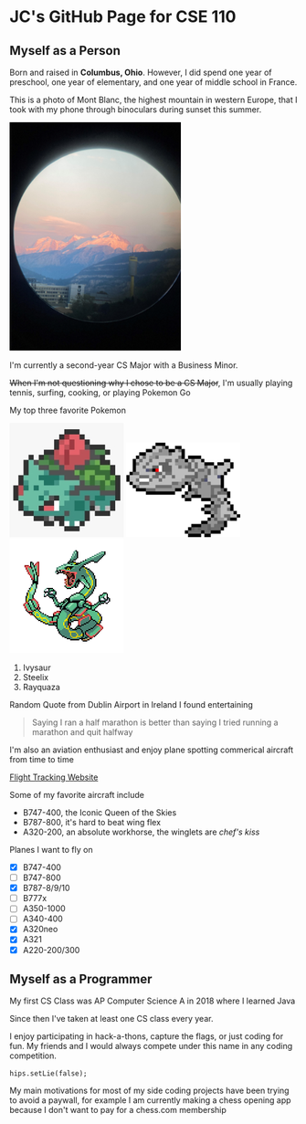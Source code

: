 # JC's GitHub Page for CSE 110
## Myself as a Person
Born and raised in **Columbus, Ohio**. However, I did spend one year of preschool, one year of elementary, and one year of middle school in France.

This is a photo of Mont Blanc, the highest mountain in western Europe, that I took with my phone through binoculars during sunset this summer.

<img src="/assets/IMG_2648.jpg" alt="Mont Blanc" width="300" height="400"/>


I'm currently a second-year CS Major with a Business Minor.

~~When I'm not questioning why I chose to be a CS Major~~, I'm usually playing tennis, surfing, cooking, or playing Pokemon Go

My top three favorite Pokemon

![Ivysaur](assets/IvysaurResized.jpg) ![Steelix](assets/SteelixResized.png) ![Rayquaza](assets/RayquazaResized.png)
1. Ivysaur
2. Steelix
3. Rayquaza

Random Quote from Dublin Airport in Ireland I found entertaining
> Saying I ran a half marathon is better than saying I tried running a marathon and quit halfway

I'm also an aviation enthusiast and enjoy plane spotting commerical aircraft from time to time

[Flight Tracking Website](flightradar24.com)

Some of my favorite aircraft include
- B747-400, the Iconic Queen of the Skies
- B787-800, it's hard to beat wing flex
- A320-200, an absolute workhorse, the winglets are *chef's kiss* 

Planes I want to fly on
- [x] B747-400
- [ ] B747-800
- [x] B787-8/9/10
- [ ] B777x
- [ ] A350-1000
- [ ] A340-400
- [x] A320neo
- [x] A321
- [x] A220-200/300

## Myself as a Programmer
My first CS Class was AP Computer Science A in 2018 where I learned Java

Since then I've taken at least one CS class every year.

I enjoy participating in hack-a-thons, capture the flags, or just coding for fun.
My friends and I would always compete under this name in any coding competition. 
```
hips.setLie(false);
```
My main motivations for most of my side coding projects have been trying to avoid a paywall, for example I am currently making a chess opening app because I don't want to pay for a chess.com membership
